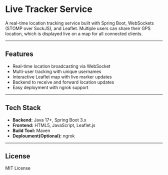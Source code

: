 # Live Tracker Service

A real-time location tracking service built with Spring Boot, WebSockets (STOMP over SockJS), and Leaflet. Multiple users can share their GPS location, which is displayed live on a map for all connected clients.

---

## Features

- Real-time location broadcasting via WebSocket
- Multi-user tracking with unique usernames
- Interactive Leaflet map with live marker updates
- Backend to receive and forward location updates
- Easy deployment with ngrok support

---

## Tech Stack

- **Backend:** Java 17+, Spring Boot 3.x
- **Frontend:** HTML5, JavaScript, Leaflet.js
- **Build Tool:** Maven
- **Deploument(Optional):** ngrok

---

## License

MIT License
